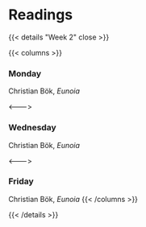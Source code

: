 # Readings


{{< details "Week 2" close >}}

{{< columns >}}
### Monday
Christian Bök, *Eunoia*

<--->

### Wednesday
Christian Bök, *Eunoia*

<--->

### Friday
Christian Bök, *Eunoia*
{{< /columns >}}


{{< /details >}}
